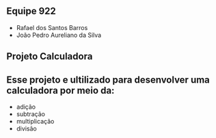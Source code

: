 ## Equipe 922

 - Rafael dos Santos Barros 
 - João Pedro Aureliano da Silva 


## Projeto Calculadora 

## Esse projeto e ultilizado para desenvolver uma calculadora por meio da:

- adição 
- subtração 
- multiplicação
- divisão

